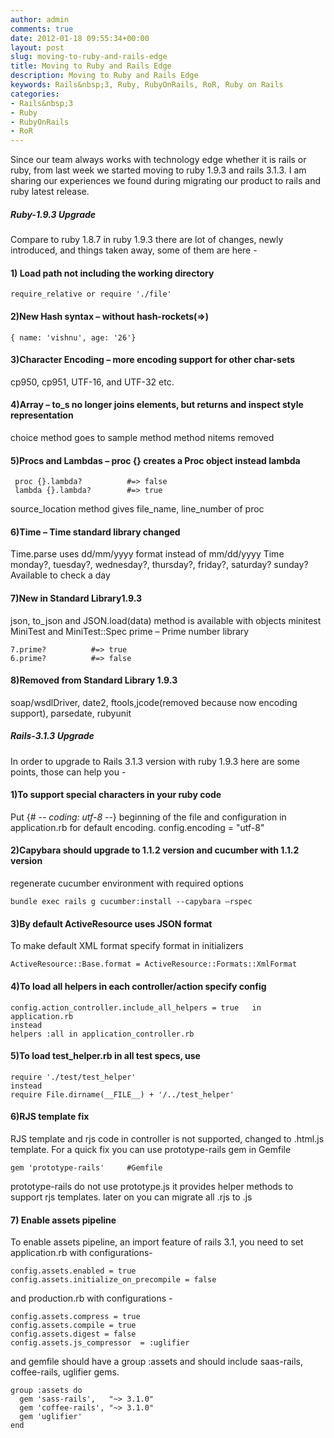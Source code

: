 ```yaml
---
author: admin
comments: true
date: 2012-01-18 09:55:34+00:00
layout: post
slug: moving-to-ruby-and-rails-edge
title: Moving to Ruby and Rails Edge
description: Moving to Ruby and Rails Edge
keywords: Rails&nbsp;3, Ruby, RubyOnRails, RoR, Ruby on Rails
categories:
- Rails&nbsp;3
- Ruby
- RubyOnRails
- RoR
---
```


Since our team always works with technology edge whether it is rails or ruby, from last week we started moving to ruby 1.9.3 and rails 3.1.3. I am sharing our experiences we found during migrating our product to rails and ruby latest release.<!--more-->


##### Ruby-1.9.3 Upgrade


Compare to ruby 1.8.7 in ruby 1.9.3 there are lot of changes, newly introduced, and things taken away, some of them are here -


#### 1) Load path not including the working directory



    
    require_relative or require './file'




#### 2)New Hash syntax – without hash-rockets(=>)



    
    { name: 'vishnu', age: '26'}




#### 3)Character Encoding – more encoding support for other char-sets


cp950, cp951, UTF-16, and UTF-32 etc.


#### 4)Array – to_s no longer joins elements, but returns and inspect style representation


choice method goes to sample method
method nitems removed


#### 5)Procs and Lambdas – proc {} creates a Proc object instead lambda



    
     proc {}.lambda?          #=> false
     lambda {}.lambda?        #=> true


source_location method gives file_name, line_number of proc


#### 6)Time – Time standard library changed


Time.parse uses dd/mm/yyyy format instead of mm/dd/yyyy
Time monday?, tuesday?, wednesday?, thursday?, friday?, saturday? sunday? Available to check a day


#### 7)New in Standard Library1.9.3


json, to_json and JSON.load(data) method is available with objects
minitest MiniTest and MiniTest::Spec
prime – Prime number library

    
    7.prime?          #=> true
    6.prime?          #=> false




#### 8)Removed from Standard Library 1.9.3


soap/wsdlDriver, date2, ftools,jcode(removed because now encoding support), parsedate, rubyunit


##### Rails-3.1.3 Upgrade


In order to upgrade to Rails 3.1.3 version with ruby 1.9.3 here are some points, those can help you -


#### 1)To support special characters in your ruby code


Put {# -*- coding: utf-8 -*-} beginning of the file and
configuration in application.rb for default encoding. config.encoding = "utf-8"


#### 2)Capybara should upgrade to 1.1.2 version and cucumber with 1.1.2 version


regenerate cucumber environment with required options

    
    bundle exec rails g cucumber:install --capybara –rspec




#### 3)By default ActiveResource uses JSON format


To make default XML format specify format in initializers

    
    ActiveResource::Base.format = ActiveResource::Formats::XmlFormat




#### 4)To load all helpers in each controller/action specify config



    
    config.action_controller.include_all_helpers = true   in application.rb
    instead
    helpers :all in application_controller.rb




#### 5)To load test_helper.rb in all test specs, use



    
    require './test/test_helper'
    instead
    require File.dirname(__FILE__) + '/../test_helper'




#### 6)RJS template fix


RJS template and rjs code in controller is not supported, changed to .html.js template. For a quick fix you can use prototype-rails gem in Gemfile

    
    gem 'prototype-rails'     #Gemfile


prototype-rails do not use prototype.js it provides helper methods to support rjs templates. later on you can migrate all .rjs to .js


#### 7) Enable assets pipeline


To enable assets pipeline, an import feature of rails 3.1, you need to set application.rb with configurations-

    
    config.assets.enabled = true
    config.assets.initialize_on_precompile = false


and production.rb with configurations -

    
    config.assets.compress = true
    config.assets.compile = true
    config.assets.digest = false
    config.assets.js_compressor  = :uglifier


and gemfile should have a group :assets and should include saas-rails, coffee-rails, uglifier gems.

    
    group :assets do
      gem 'sass-rails',   "~> 3.1.0"
      gem 'coffee-rails', "~> 3.1.0"
      gem 'uglifier'
    end
